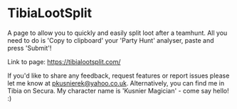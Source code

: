 # TibiaLootSplit
A page to allow you to quickly and easily split loot after a teamhunt. All you need to do is 'Copy to clipboard' your 'Party Hunt' analyser, paste and press 'Submit'!

Link to page:
https://tibialootsplit.com/

If you'd like to share any feedback, request features or report issues please let me know at pkusnierek@yahoo.co.uk.
Alternatively, you can find me in Tibia on Secura. My character name is 'Kusnier Magician' - come say hello! :) 
